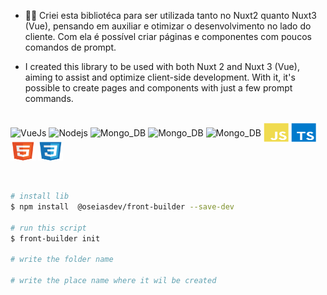 

- 🧑‍💻 Criei esta bibliotéca para ser utilizada tanto no Nuxt2 quanto Nuxt3 (Vue), pensando em auxiliar e otimizar o desenvolvimento no lado do cliente. Com ela é possível criar páginas e componentes com poucos comandos de prompt.

- I created this library to be used with both Nuxt 2 and Nuxt 3 (Vue), aiming to assist and optimize client-side development. With it, it's possible to create pages and components with just a few prompt commands.


<div style="display: inline_block"><br>
  <img align="center" alt="VueJs" height="30" width="40" src="https://cdn.jsdelivr.net/gh/devicons/devicon@latest/icons/vuejs/vuejs-original.svg">
  <img align="center" alt="Nodejs" height="30" width="40" src="https://cdn.jsdelivr.net/gh/devicons/devicon@latest/icons/nodejs/nodejs-original.svg">
  <img align="center" alt="Mongo_DB" height="30" width="40" src="https://cdn.jsdelivr.net/gh/devicons/devicon@latest/icons/mongodb/mongodb-original.svg">
  <img align="center" alt="Mongo_DB" height="30" width="40" src="https://cdn.jsdelivr.net/gh/devicons/devicon@latest/icons/nuxtjs/nuxtjs-original.svg">
  <img align="center" alt="Mongo_DB" height="30" width="40" src="https://cdn.jsdelivr.net/gh/devicons/devicon@latest/icons/flutter/flutter-original.svg">
  
  <img align="center" alt="Js" height="30" width="40" src="https://raw.githubusercontent.com/devicons/devicon/master/icons/javascript/javascript-plain.svg">
  <img align="center" alt="Ts" height="30" width="40" src="https://raw.githubusercontent.com/devicons/devicon/master/icons/typescript/typescript-plain.svg">
  <img align="center" alt="Rafa-HTML" height="30" width="40" src="https://raw.githubusercontent.com/devicons/devicon/master/icons/html5/html5-original.svg">
  <img align="center" alt="CSS" height="30" width="40" src="https://raw.githubusercontent.com/devicons/devicon/master/icons/css3/css3-original.svg">
</div>
<br/><br/>


```bash
# install lib
$ npm install  @oseiasdev/front-builder --save-dev

# run this script 
$ front-builder init
    
# write the folder name

# write the place name where it wil be created
